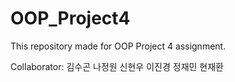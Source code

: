 # OOP_Project4
This repository made for OOP Project 4 assignment.

Collaborator: 김수곤 나정원 신현우 이진경 정재민 현재환
